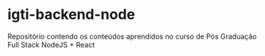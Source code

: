 # igti-backend-node
Repositório contendo os conteúdos aprendidos no curso de Pós Graduação Full Stack NodeJS + React
